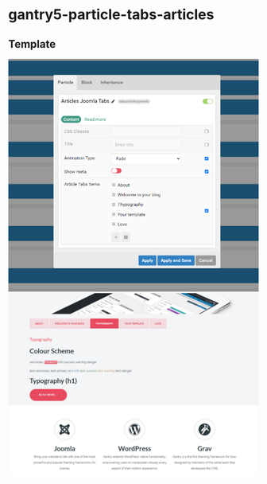 # gantry5-particle-tabs-articles
## Template
![template app](./particle-tabs-articles-joomla-backend.png)
![template app](./particle-tabs-articles-joomla.png)

